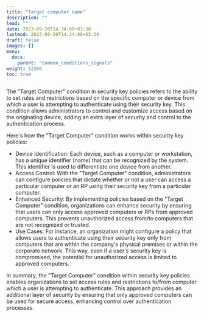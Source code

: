 ```yaml
---
title: "Target computer name"
description: ""
lead: ""
date: 2023-09-20T14:34:08+03:30
lastmod: 2023-09-20T14:34:08+03:30
draft: false
images: []
menu:
  docs:
    parent: "common_conditions_signals"
weight: 52300
toc: true
---
```


The "Target Computer" condition in security key policies refers to the ability to set rules and restrictions based on the specific computer or device from which a user is attempting to authenticate using their security key. This condition allows administrators to control and customize access based on the originating device, adding an extra layer of security and control to the authentication process.

Here's how the "Target Computer" condition works within security key policies:

- Device Identification: Each device, such as a computer or workstation, has a unique identifier (name) that can be recognized by the system. This identifier is used to differentiate one device from another.
- Access Control: With the "Target Computer" condition, administrators can configure policies that dictate whether or not a user can access a particular computer or an RP using their security key from a particular computer.  
- Enhanced Security: By implementing policies based on the "Target Computer" condition, organizations can enhance security by ensuring that users can only access approved computers or RPs from approved computers. This prevents unauthorized access from/to computers that are not recognized or trusted.
- Use Cases: For instance, an organization might configure a policy that allows users to authenticate using their security key only from computers that are within the company's physical premises or within the corporate network. This way, even if a user's security key is compromised, the potential for unauthorized access is limited to approved computers.

In summary, the "Target Computer" condition within security key policies enables organizations to set access rules and restrictions to/from computer which a user is attempting to authenticate. This approach provides an additional layer of security by ensuring that only approved computers can be used for secure access, enhancing control over authentication processes.
